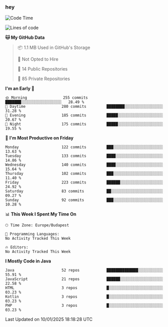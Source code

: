 ### hey

<!--START_SECTION:waka-->
![Code Time](http://img.shields.io/badge/Code%20Time-1%2C037%20hrs%2010%20mins-blue)

![Lines of code](https://img.shields.io/badge/From%20Hello%20World%20I%27ve%20Written-1.7%20million%20lines%20of%20code-blue)

**🐱 My GitHub Data** 

> 📦 1.1 MB Used in GitHub's Storage 
 > 
> 🚫 Not Opted to Hire
 > 
> 📜 14 Public Repositories 
 > 
> 🔑 85 Private Repositories 
 > 
**I'm an Early 🐤** 

```text
🌞 Morning                255 commits         ███████░░░░░░░░░░░░░░░░░░   28.49 % 
🌆 Daytime                280 commits         ████████░░░░░░░░░░░░░░░░░   31.28 % 
🌃 Evening                185 commits         █████░░░░░░░░░░░░░░░░░░░░   20.67 % 
🌙 Night                  175 commits         █████░░░░░░░░░░░░░░░░░░░░   19.55 % 
```
📅 **I'm Most Productive on Friday** 

```text
Monday                   122 commits         ███░░░░░░░░░░░░░░░░░░░░░░   13.63 % 
Tuesday                  133 commits         ████░░░░░░░░░░░░░░░░░░░░░   14.86 % 
Wednesday                140 commits         ████░░░░░░░░░░░░░░░░░░░░░   15.64 % 
Thursday                 102 commits         ███░░░░░░░░░░░░░░░░░░░░░░   11.40 % 
Friday                   223 commits         ██████░░░░░░░░░░░░░░░░░░░   24.92 % 
Saturday                 83 commits          ██░░░░░░░░░░░░░░░░░░░░░░░   09.27 % 
Sunday                   92 commits          ███░░░░░░░░░░░░░░░░░░░░░░   10.28 % 
```


📊 **This Week I Spent My Time On** 

```text
🕑︎ Time Zone: Europe/Budapest

💬 Programming Languages: 
No Activity Tracked This Week

🔥 Editors: 
No Activity Tracked This Week
```

**I Mostly Code in Java** 

```text
Java                     52 repos            ██████████████░░░░░░░░░░░   55.91 % 
JavaScript               21 repos            ██████░░░░░░░░░░░░░░░░░░░   22.58 % 
HTML                     3 repos             █░░░░░░░░░░░░░░░░░░░░░░░░   03.23 % 
Kotlin                   3 repos             █░░░░░░░░░░░░░░░░░░░░░░░░   03.23 % 
PHP                      3 repos             █░░░░░░░░░░░░░░░░░░░░░░░░   03.23 % 
```




 Last Updated on 10/01/2025 18:18:28 UTC
<!--END_SECTION:waka-->
